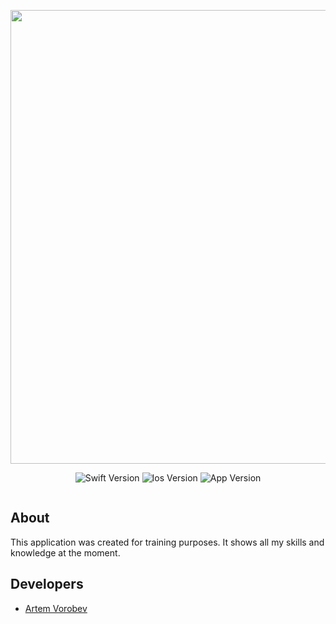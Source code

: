 <p align="center">
      <img src="https://media.giphy.com/media/EauwThrXwq0EWngOcT/giphy.gif" width="726">
</p>

<p align="center">
   <img src="https://img.shields.io/badge/Swift-Version%205-lightgrey" alt="Swift Version">
   <img src="https://img.shields.io/badge/Ios-Version%2015%2B-important" alt="Ios Version">
   <img src="https://img.shields.io/badge/App-Version%201.0-informational" alt="App Version">
</p>

<p align="center">
<img src="https://komarev.com/ghpvc/?username=IHIierO&style=flat-square&color=blue" alt=""/>
</p>

## About

This application was created for training purposes.
It shows all my skills and knowledge at the moment.


## Developers

- [Artem Vorobev](https://gist.github.com/IHIierO)

